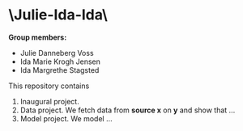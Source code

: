 # \Julie-Ida-Ida\

**Group members:**
- Julie Danneberg Voss
- Ida Marie Krogh Jensen
- Ida Margrethe Stagsted

This repository contains  
1. Inaugural project. 
2. Data project. We fetch data from **source x** on **y** and show that ...
3. Model project. We model ...
